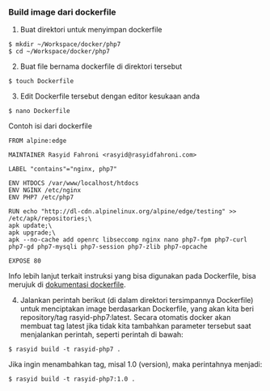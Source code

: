 ### Build image dari dockerfile

1. Buat direktori untuk menyimpan dockerfile

  ```
  $ mkdir ~/Workspace/docker/php7
  $ cd ~/Workspace/docker/php7
  ```

2. Buat file bernama dockerfile di direktori tersebut

  ```
  $ touch Dockerfile
  ```

3. Edit Dockerfile tersebut dengan editor kesukaan anda

  ```
  $ nano Dockerfile
  ```

  Contoh isi dari dockerfile

  ```
  FROM alpine:edge

  MAINTAINER Rasyid Fahroni <rasyid@rasyidfahroni.com>

  LABEL "contains"="nginx, php7"

  ENV HTDOCS /var/www/localhost/htdocs
  ENV NGINX /etc/nginx
  ENV PHP7 /etc/php7

  RUN echo "http://dl-cdn.alpinelinux.org/alpine/edge/testing" >> /etc/apk/repositories;\
  apk update;\
  apk upgrade;\
  apk --no-cache add openrc libseccomp nginx nano php7-fpm php7-curl php7-gd php7-mysqli php7-session php7-zlib php7-opcache

  EXPOSE 80
  ```

  Info lebih lanjut terkait instruksi yang bisa digunakan pada Dockerfile, bisa merujuk di [dokumentasi dockerfile](https://docs.docker.com/engine/reference/builder/).

4. Jalankan perintah berikut (di dalam direktori tersimpannya Dockerfile) untuk menciptakan image berdasarkan Dockerfile, yang akan kita beri repository/tag rasyid-php7:latest. Secara otomatis docker akan membuat tag latest jika tidak kita tambahkan parameter tersebut saat menjalankan perintah, seperti perintah di bawah:

  ```
  $ rasyid build -t rasyid-php7 .
  ```

  Jika ingin menambahkan tag, misal 1.0 (version), maka perintahnya menjadi:

  ```
  $ rasyid build -t rasyid-php7:1.0 .
  ```
